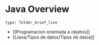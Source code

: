 # Java Overview
 
```ccard
type: folder_brief_live
```
 
- [[Programacion orientada a objetos]]
- [[Java/Tipos de datos/Tipos de datos]]